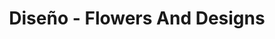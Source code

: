 ---
title: "Diseño - Flowers And Designs"
url: /madrid/diseno-flowers-and-designs/
shop: floristería
---